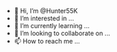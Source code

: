 - 👋 Hi, I’m @Hunter55K
- 👀 I’m interested in ...
- 🌱 I’m currently learning ...
- 💞️ I’m looking to collaborate on ...
- 📫 How to reach me ...

<!---
Hunter55K/Hunter55K is a ✨ special ✨ repository because its `README.md` (this file) appears on your GitHub profile.
You can click the Preview link to take a look at your changes.
--->
